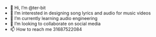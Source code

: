 - 👋 Hi, I’m @ter-bit
- 👀 I’m interested in designing song lyrics and audio for music videos
- 🌱 I’m currently learning audio engineering
- 💞️ I’m looking to collaborate on social media
- 📫 How to reach me 31687522084

<!---
ter-bit/ter-bit is a ✨ special ✨ repository because its `README.md` (this file) appears on your GitHub profile.
You can click the Preview link to take a look at your changes.
--->
